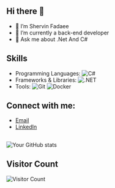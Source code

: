 ## Hi there 👋

- 🌱 I’m Shervin Fadaee
- 🔭 I’m currently a back-end developer 
- 💬 Ask me about .Net And C#

## Skills
- Programming Languages: ![C#](https://img.shields.io/badge/C%23-239120?style=for-the-badge&logo=c-sharp&logoColor=white)
- Frameworks & Libraries: ![.NET](https://img.shields.io/badge/.NET-512BD4?style=for-the-badge&logo=dotnet&logoColor=white)
- Tools: ![Git](https://img.shields.io/badge/Git-F05032?style=for-the-badge&logo=git&logoColor=white) ![Docker](https://img.shields.io/badge/Docker-2496ED?style=for-the-badge&logo=docker&logoColor=white)


## Connect with me:
- [Email](shervinfadaee790@gmail.com)
- [LinkedIn](https://www.linkedin.com/in/shervin-fadaee)

##
![Your GitHub stats](https://github-readme-stats.vercel.app/api?username=Shervin7900&show_icons=true&theme=radical)

## Visitor Count
![Visitor Count](https://komarev.com/ghpvc/?username=yourusername&color=blue)

